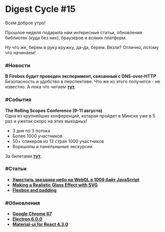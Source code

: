 # Digest Cycle #15

Всем доброе утро!

Прошлое неделя подарила нам интересные статьи, обновления библиотек (куда без них), браузеров и всяких платформ.

Ну что же, берем в руку кружку, да-да, берем. Вязли? Отлично, потому что начинаем!

### **#Новости**

**В Firebox будет проведен эксперимент, связанный с DNS-over-HTTP**  
Безопасность и удобство в перспективе. Что же из этого получится - не известно. А пока что читаем **[тут]()**.

### **#События**

**The Rolling Scopes Conference (9-11 августа)**  
Одна из крупнейших конференций, котарая пройдет в Минске уже в 5 раз и ужетак скоро на этих выходных!

- 3 дня по 3 потока
- Более 1000 участников
- 50+ спикеров из 13 стран 1000 участников
- Воркшопы и панельныные экскурсии

За билетами **[тут]()**.

### **#Статьи**

- **[Уместить звездное небо на WebGL в 1009 байт JavaScript]()**
- **[Making a Realistic Glass Effect with SVG]()**
- **[Flexbox and padding]()**

### **#Обновления**

- **[Google Chrome 67]()**
- **[Electron 6.0.0]()**
- **[Material-ui for React 4.3.0]()**
